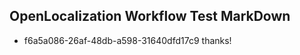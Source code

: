 ## OpenLocalization Workflow Test MarkDown

* f6a5a086-26af-48db-a598-31640dfd17c9 
thanks!



<!--HONumber=Feb16_HO3-->
